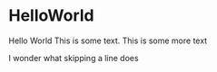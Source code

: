 # HelloWorld
Hello World
This is some text.
  This is some more text
  
  I wonder what skipping a line does
